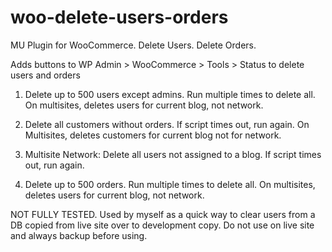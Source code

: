 # woo-delete-users-orders

MU Plugin for WooCommerce. Delete Users. Delete Orders. 

Adds buttons to WP Admin > WooCommerce > Tools > Status to delete users and orders

1. Delete up to 500 users except admins. Run multiple times to delete all. On multisites, deletes users for current blog, not network. 

2. Delete all customers without orders. If script times out, run again. On Multisites, deletes customers for current blog not for network.

3. Multisite Network: Delete all users not assigned to a blog. If script times out, run again.

4. Delete up to 500 orders. Run multiple times to delete all. On multisites, deletes users for current blog, not network. 

NOT FULLY TESTED. Used by myself as a quick way to clear users from a DB copied from live site over to development copy. Do not use on live site and always backup before using. 
